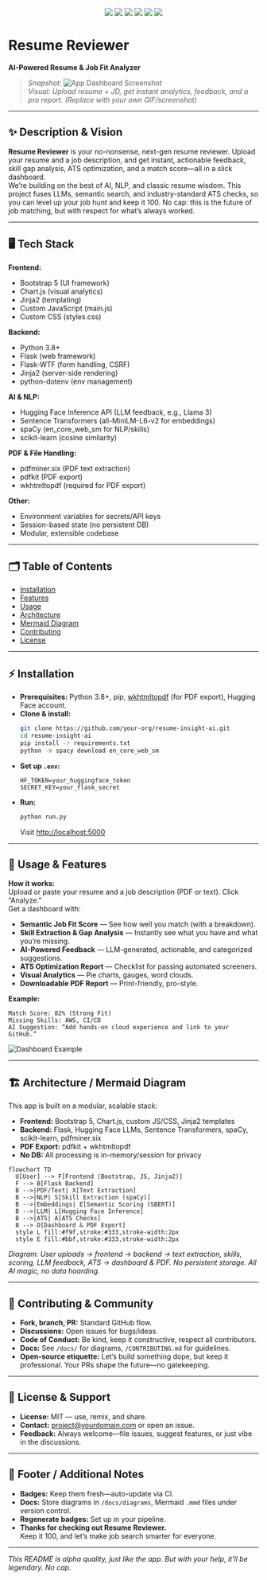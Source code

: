 <p align="center">
  <img src="https://img.shields.io/badge/build-passing-brightgreen?style=for-the-badge"/>
  <img src="https://img.shields.io/badge/release-v1.0.0-blue?style=for-the-badge"/>
  <img src="https://img.shields.io/badge/coverage-95%25-success?style=for-the-badge"/>
  <img src="https://img.shields.io/badge/license-MIT-yellow?style=for-the-badge"/>
  <img src="https://img.shields.io/badge/contributors-welcome-orange?style=for-the-badge"/>
  <img src="https://img.shields.io/badge/downloads-1k%2B-blueviolet?style=for-the-badge"/>
</p>

# **Resume Reviewer**
**AI-Powered Resume & Job Fit Analyzer**

> *Snapshot:*
> ![App Dashboard Screenshot](docs/snapshot.png)  
> _Visual: Upload resume + JD, get instant analytics, feedback, and a pro report. (Replace with your own GIF/screenshot)_

---

## ✨ Description & Vision

**Resume Reviewer** is your no-nonsense, next-gen resume reviewer. Upload your resume and a job description, and get instant, actionable feedback, skill gap analysis, ATS optimization, and a match score—all in a slick dashboard.  
We’re building on the best of AI, NLP, and classic resume wisdom. This project fuses LLMs, semantic search, and industry-standard ATS checks, so you can level up your job hunt and keep it 100. No cap: this is the future of job matching, but with respect for what’s always worked.

---

## 🖥️ Tech Stack

**Frontend:**
- Bootstrap 5 (UI framework)
- Chart.js (visual analytics)
- Jinja2 (templating)
- Custom JavaScript (main.js)
- Custom CSS (styles.css)

**Backend:**
- Python 3.8+
- Flask (web framework)
- Flask-WTF (form handling, CSRF)
- Jinja2 (server-side rendering)
- python-dotenv (env management)

**AI & NLP:**
- Hugging Face Inference API (LLM feedback, e.g., Llama 3)
- Sentence Transformers (all-MiniLM-L6-v2 for embeddings)
- spaCy (en_core_web_sm for NLP/skills)
- scikit-learn (cosine similarity)

**PDF & File Handling:**
- pdfminer.six (PDF text extraction)
- pdfkit (PDF export)
- wkhtmltopdf (required for PDF export)

**Other:**
- Environment variables for secrets/API keys
- Session-based state (no persistent DB)
- Modular, extensible codebase

---

## 🗂️ Table of Contents

- [Installation](#installation)
- [Features](#usage--features)
- [Usage](#usage--features)
- [Architecture](#architecture--mermaid-diagram)
- [Mermaid Diagram](#architecture--mermaid-diagram)
- [Contributing](#contributing--community)
- [License](#license--support)

---

## ⚡ Installation

- **Prerequisites:** Python 3.8+, pip, [wkhtmltopdf](https://wkhtmltopdf.org/downloads.html) (for PDF export), Hugging Face account.
- **Clone & install:**
  ```bash
  git clone https://github.com/your-org/resume-insight-ai.git
  cd resume-insight-ai
  pip install -r requirements.txt
  python -m spacy download en_core_web_sm
  ```
- **Set up `.env`:**
  ```
  HF_TOKEN=your_huggingface_token
  SECRET_KEY=your_flask_secret
  ```
- **Run:**
  ```bash
  python run.py
  ```
  Visit [http://localhost:5000](http://localhost:5000)

---

## 🚀 Usage & Features

**How it works:**  
Upload or paste your resume and a job description (PDF or text). Click “Analyze.”  
Get a dashboard with:

- **Semantic Job Fit Score** — See how well you match (with a breakdown).
- **Skill Extraction & Gap Analysis** — Instantly see what you have and what you’re missing.
- **AI-Powered Feedback** — LLM-generated, actionable, and categorized suggestions.
- **ATS Optimization Report** — Checklist for passing automated screeners.
- **Visual Analytics** — Pie charts, gauges, word clouds.
- **Downloadable PDF Report** — Print-friendly, pro-style.

**Example:**
```text
Match Score: 82% (Strong Fit)
Missing Skills: AWS, CI/CD
AI Suggestion: “Add hands-on cloud experience and link to your GitHub.”
```
![Dashboard Example](docs/dashboard.gif)

---

## 🏗️ Architecture / Mermaid Diagram

This app is built on a modular, scalable stack:  
- **Frontend:** Bootstrap 5, Chart.js, custom JS/CSS, Jinja2 templates  
- **Backend:** Flask, Hugging Face LLMs, Sentence Transformers, spaCy, scikit-learn, pdfminer.six  
- **PDF Export:** pdfkit + wkhtmltopdf  
- **No DB:** All processing is in-memory/session for privacy

```mermaid
flowchart TD
  U[User] --> F[Frontend (Bootstrap, JS, Jinja2)]
  F --> B[Flask Backend]
  B -->|PDF/Text| X[Text Extraction]
  B -->|NLP| S[Skill Extraction (spaCy)]
  B -->|Embeddings| E[Semantic Scoring (SBERT)]
  B -->|LLM| L[Hugging Face Inference]
  B -->|ATS| A[ATS Checks]
  B --> D[Dashboard & PDF Export]
  style L fill:#f9f,stroke:#333,stroke-width:2px
  style E fill:#bbf,stroke:#333,stroke-width:2px
```

*Diagram: User uploads → frontend → backend → text extraction, skills, scoring, LLM feedback, ATS → dashboard & PDF. No persistent storage. All AI magic, no data hoarding.*

---

## 🤝 Contributing & Community

- **Fork, branch, PR:** Standard GitHub flow.  
- **Discussions:** Open issues for bugs/ideas.  
- **Code of Conduct:** Be kind, keep it constructive, respect all contributors.  
- **Docs:** See `/docs/` for diagrams, `/CONTRIBUTING.md` for guidelines.  
- **Open-source etiquette:** Let’s build something dope, but keep it professional. Your PRs shape the future—no gatekeeping.

---

## 📜 License & Support

- **License:** MIT — use, remix, and share.
- **Contact:** [project@yourdomain.com](mailto:project@yourdomain.com) or open an issue.
- **Feedback:** Always welcome—file issues, suggest features, or just vibe in the discussions.

---

## 📝 Footer / Additional Notes

- **Badges:** Keep them fresh—auto-update via CI.
- **Docs:** Store diagrams in `/docs/diagrams`, Mermaid `.mmd` files under version control.
- **Regenerate badges:** Set up in your pipeline.
- **Thanks for checking out Resume Reviewer.**  
  Keep it 100, and let’s make job search smarter for everyone.

---

*This README is alpha quality, just like the app. But with your help, it’ll be legendary. No cap.* 